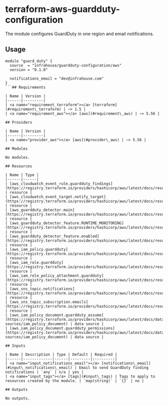 # terraform-aws-guardduty-configuration

The module configures GuardDuty in one region and email notifications.

## Usage

```hcl
module "guard_duty" {
  source  = "infrahouse/guardduty-configuration/aws"
  version = "0.1.0"

  notifications_email = "dev@infrahouse.com"
}
```## Requirements

| Name | Version |
|------|---------|
| <a name="requirement_terraform"></a> [terraform](#requirement\_terraform) | ~> 1.5 |
| <a name="requirement_aws"></a> [aws](#requirement\_aws) | ~> 5.56 |

## Providers

| Name | Version |
|------|---------|
| <a name="provider_aws"></a> [aws](#provider\_aws) | ~> 5.56 |

## Modules

No modules.

## Resources

| Name | Type |
|------|------|
| [aws_cloudwatch_event_rule.guardduty_findings](https://registry.terraform.io/providers/hashicorp/aws/latest/docs/resources/cloudwatch_event_rule) | resource |
| [aws_cloudwatch_event_target.notify_target](https://registry.terraform.io/providers/hashicorp/aws/latest/docs/resources/cloudwatch_event_target) | resource |
| [aws_guardduty_detector.main](https://registry.terraform.io/providers/hashicorp/aws/latest/docs/resources/guardduty_detector) | resource |
| [aws_guardduty_detector_feature.RUNTIME_MONITORING](https://registry.terraform.io/providers/hashicorp/aws/latest/docs/resources/guardduty_detector_feature) | resource |
| [aws_guardduty_detector_feature.enabled](https://registry.terraform.io/providers/hashicorp/aws/latest/docs/resources/guardduty_detector_feature) | resource |
| [aws_iam_policy.guardduty](https://registry.terraform.io/providers/hashicorp/aws/latest/docs/resources/iam_policy) | resource |
| [aws_iam_role.guardduty](https://registry.terraform.io/providers/hashicorp/aws/latest/docs/resources/iam_role) | resource |
| [aws_iam_role_policy_attachment.guardduty](https://registry.terraform.io/providers/hashicorp/aws/latest/docs/resources/iam_role_policy_attachment) | resource |
| [aws_sns_topic.notifications](https://registry.terraform.io/providers/hashicorp/aws/latest/docs/resources/sns_topic) | resource |
| [aws_sns_topic_subscription.emails](https://registry.terraform.io/providers/hashicorp/aws/latest/docs/resources/sns_topic_subscription) | resource |
| [aws_iam_policy_document.guardduty_assume](https://registry.terraform.io/providers/hashicorp/aws/latest/docs/data-sources/iam_policy_document) | data source |
| [aws_iam_policy_document.guardduty_permissions](https://registry.terraform.io/providers/hashicorp/aws/latest/docs/data-sources/iam_policy_document) | data source |

## Inputs

| Name | Description | Type | Default | Required |
|------|-------------|------|---------|:--------:|
| <a name="input_notifications_email"></a> [notifications\_email](#input\_notifications\_email) | Email to send GuardDuty finding notifications | `any` | n/a | yes |
| <a name="input_tags"></a> [tags](#input\_tags) | Tags to apply to resources created by the module. | `map(string)` | `{}` | no |

## Outputs

No outputs.
